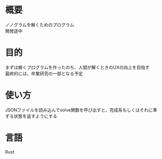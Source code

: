 # 概要
ノノグラムを解くためのプログラム  
開発途中

# 目的
まずは解くプログラムを作ったのち、人間が解くときのUXの向上を目指す  
最終的には、卒業研究の一部となる予定

# 使い方
JSONファイルを読み込んでsolve関数を呼び出すと、完成系もしくはそれに準ずる状態を返すようにする  

# 言語
Rust
